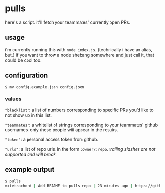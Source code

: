 # pulls

here's a script. it'll fetch your teammates' currently open PRs.

## usage

i'm currently running this with `node index.js`. (technically i have an alias, but.) if you want to throw a node shebang somewhere and just call it, that could be cool too.


## configuration

`$ mv config.example.json config.json`

### values

`"blacklist"`: a list of numbers corresponding to specific PRs you'd like to not show up in this list.

`"teammates"`: a whitelist of strings corresponding to your teammates' github usernames. only these people will appear in the results.

`"token"`: a personal access token from github.

`"urls"`: a list of repo urls, in the form `:owner/:repo`. _trailing slashes are not supported and will break._

## example output


```bash
$ pulls
mxtetrachord | Add README to pulls repo | 23 minutes ago | https://github.com/mxtetrachord/pulls/31
```

